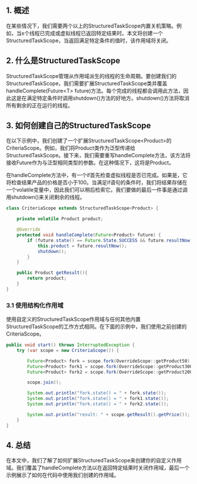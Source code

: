 ## 1. 概述

在某些情况下，我们需要两个以上的StructuredTaskScope内置关机策略。例如，当x个线程已完成或虚拟线程已返回特定结果时。本文将创建一个StructuredTaskScope，当返回满足特定条件的值时，该作用域将关闭。

## 2. 什么是StructuredTaskScope

StructuredTaskScope管理从作用域派生的线程的生命周期。要创建我们的StructuredTaskScope，我们需要扩展StructuredTaskScope类并覆盖handleComplete(Future<T\> future)方法。每个完成的线程都会调用此方法，因此这是在满足特定条件时调用shutdown()方法的好地方。shutdown()方法将取消所有剩余的正在运行的线程。

## 3. 如何创建自己的StructuredTaskScope

在以下示例中，我们创建了一个扩展StructuredTaskScope<Product\>的CriteriaScope。例如，我们将Product类作为泛型传递给StructuredTaskScope。接下来，我们需要重写handleComplete方法，该方法将接收Future作为与泛型相同类型的参数。在这种情况下，这将是Product。

在handleComplete方法中，有一个if首先检查虚拟线程是否已完成。如果是，它将检查结果产品的价格是否小于100。当满足if语句的条件时，我们将结果存储在一个volatile变量中，因此我们可以稍后检索它。我们要做的最后一件事是通过调用shutdown()来关闭剩余的线程。

```java
class CriteriaScope extends StructuredTaskScope<Product> {

    private volatile Product product;

    @Override
    protected void handleComplete(Future<Product> future) {
        if (future.state() == Future.State.SUCCESS && future.resultNow().getPrice() < 100) {
            this.product = future.resultNow();
            shutdown();
        }
    }

    public Product getResult(){
        return product;
    }
}
```

### 3.1 使用结构化作用域

使用自定义的StructuredTaskScope作用域与任何其他内置StructuredTaskScope的工作方式相同。在下面的示例中，我们使用之前创建的CriteriaScope。

```java
public void start() throws InterruptedException {
    try (var scope = new CriteriaScope()) {

        Future<Product> fork = scope.fork(OverrideScope::getProduct50);
        Future<Product> fork1 = scope.fork(OverrideScope::getProduct300);
        Future<Product> fork2 = scope.fork(OverrideScope::getProduct200);

        scope.join();

        System.out.println("fork.state() = " + fork.state());
        System.out.println("fork.state() = " + fork1.state());
        System.out.println("fork.state() = " + fork2.state());

        System.out.println("result: " + scope.getResult().getPrice());
    }
}
```

## 4. 总结

在本文中，我们了解了如何扩展StructuredTaskScope来创建你的自定义作用域。我们覆盖了handleComplete方法以在返回特定结果时关闭作用域，最后一个示例展示了如何在代码中使用我们创建的作用域。